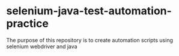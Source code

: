 # selenium-java-test-automation-practice
The purpose of this repository is to create automation scripts using selenium webdriver and java
